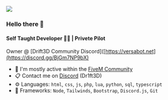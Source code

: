 ![](https://komarev.com/ghpvc/?username=Dr1ft3D)

### Hello there 👋

#### Self Taught Developer 👩‍💻 | Privete Pilot

Owner @ [Drift3D Community Discord]([https://versabot.net](https://discord.gg/BjGm7NP9bX)<br>


- 💬 I'm mostly active within the [FiveM Community](https://forum.cfx.re)
- 📋 Contact me on [Discord](https://discord.com/users/925104384499658883) (Dr1ft3D)
- ⚙️ Languages: `html`, `css`, `js`, `php`, `lua`, `python`, `sql`, `typescript`
- 🧰 Frameworks: `Node`, `Tailwinds`, `Bootstrap`, `Discord.js`, `Git`
